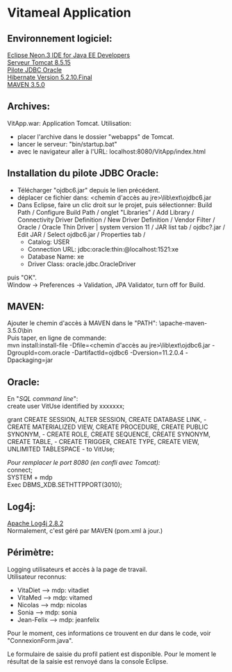 Vitameal Application
====================

Environnement logiciel:
-----------------------
[Eclipse Neon.3 IDE for Java EE Developers](http://www.eclipse.org/downloads/eclipse-packages/)  
[Serveur Tomcat 8.5.15](http://tomcat.apache.org/download-80.cgi#8.5.15)  
[Pilote JDBC Oracle](http://www.oracle.com/technetwork/database/enterprise-edition/jdbc-112010-090769.html)  
[Hibernate Version 5.2.10.Final](http://hibernate.org/orm/)  
[MAVEN 3.5.0](https://maven.apache.org/download.cgi)  

Archives:
---------
VitApp.war: Application Tomcat. Utilisation:  
- placer l'archive dans le dossier "webapps" de Tomcat.  
- lancer le serveur: "bin/startup.bat"  
- avec le navigateur aller à l'URL: localhost:8080/VitApp/index.html

Installation du pilote JDBC Oracle:
-----------------------------------
* Télécharger "ojdbc6.jar" depuis le lien précédent.  
* déplacer ce fichier dans: <chemin d'accès au jre>\lib\ext\ojdbc6.jar  
* Dans Eclipse, faire un clic droit sur le projet, puis sélectionner: Build Path / Configure Build Path / onglet "Libraries" / Add Library / Connectivity Driver Definition / New Driver Definition / Vendor Filter / Oracle / Oracle Thin Driver | system version 11 / JAR list tab / ojdbc?.jar / Edit JAR / Select ojdbc6.jar / Properties tab /  
    * Catalog: USER  
    * Connection URL: jdbc:oracle:thin:@localhost:1521:xe  
    * Database Name: xe  
    * Driver Class: oracle.jdbc.OracleDriver  

puis "OK".  
Window -> Preferences -> Validation, JPA Validator, turn off for Build.

MAVEN:
------
Ajouter le chemin d'accès à MAVEN dans le "PATH": <chemin maven>\apache-maven-3.5.0\bin  
Puis taper, en ligne de commande:  
mvn install:install-file -Dfile=<chemin d'accès au jre>\lib\ext\ojdbc6.jar -DgroupId=com.oracle -DartifactId=ojdbc6 -Dversion=11.2.0.4 -Dpackaging=jar

Oracle:
-------
En "_SQL command line_":  
create user VitUse identified by xxxxxxx;

grant CREATE SESSION, ALTER SESSION, CREATE DATABASE LINK, -
  CREATE MATERIALIZED VIEW, CREATE PROCEDURE, CREATE PUBLIC SYNONYM, -
  CREATE ROLE, CREATE SEQUENCE, CREATE SYNONYM, CREATE TABLE, - 
  CREATE TRIGGER, CREATE TYPE, CREATE VIEW, UNLIMITED TABLESPACE -
  to VitUse;

_Pour remplacer le port 8080 (en confli avec Tomcat):_  
connect;  
SYSTEM + mdp  
Exec DBMS_XDB.SETHTTPPORT(3010);  

Log4j:
------
[Apache Log4j 2.8.2](https://logging.apache.org/log4j/2.x/)  
Normalement, c'est géré par MAVEN (pom.xml à jour.)

Périmètre:
----------
Logging utilisateurs et accès à la page de travail.  
Utilisateur reconnus:
- VitaDiet --> mdp: vitadiet
- VitaMed  --> mdp: vitamed
- Nicolas  --> mdp: nicolas
- Sonia    --> mdp: sonia
- Jean-Felix --> mdp: jeanfelix  

Pour le moment, ces  informations ce trouvent en dur dans le code, voir "ConnexionForm.java".

Le formulaire de saisie du profil patient est disponible. Pour le moment le résultat de la saisie est renvoyé dans la console Eclipse.
